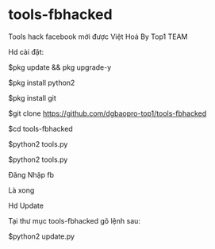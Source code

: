 # tools-fbhacked
Tools hack facebook mới được Việt Hoá By Top1 TEAM

Hd cài đặt:

$pkg update && pkg upgrade-y

$pkg install python2

$pkg install git

$git clone https://github.com/dgbaopro-top1/tools-fbhacked

$cd tools-fbhacked

$python2  tools.py

$python2 tools.py

Đăng Nhập fb

Là xong

Hd Update

Tại thư mục tools-fbhacked gõ lệnh sau:

$python2 update.py


